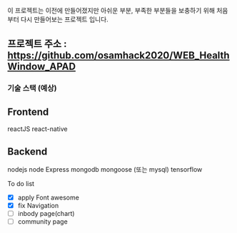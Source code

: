 이 프로젝트는 이전에 만들어졌지만 아쉬운 부분, 부족한 부분들을 보충하기 위해 처음부터 다시 만들어보는 프로젝트 입니다.

## 프로젝트 주소 : https://github.com/osamhack2020/WEB_HealthWindow_APAD

### 기술 스택 (예상)

## Frontend

reactJS
react-native

## Backend

nodejs
node Express
mongodb
mongoose (또는 mysql)
tensorflow

To do list

- [x] apply Font awesome
- [x] fix Navigation
- [ ] inbody page(chart)
- [ ] community page
